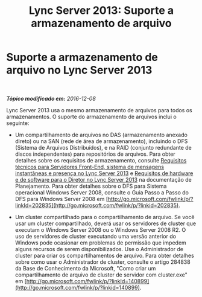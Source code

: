 ﻿---
title: 'Lync Server 2013: Suporte a armazenamento de arquivo'
TOCTitle: Suporte a armazenamento de arquivo
ms:assetid: ed66430d-3c19-4267-938c-956a51005073
ms:mtpsurl: https://technet.microsoft.com/pt-br/library/Gg399073(v=OCS.15)
ms:contentKeyID: 49308519
ms.date: 12/10/2016
mtps_version: v=OCS.15
ms.translationtype: HT
---

# Suporte a armazenamento de arquivo no Lync Server 2013

 

_**Tópico modificado em:** 2016-12-08_

Lync Server 2013 usa o mesmo armazenamento de arquivos para todos os armazenamentos. O suporte do armazenamento de arquivos inclui o seguinte:

  - Um compartilhamento de arquivos no DAS (armazenamento anexado direto) ou na SAN (rede de área de armazenamento), incluindo o DFS (Sistema de Arquivos Distribuídos), e na RAID (conjunto redundante de discos independentes) para repositórios de arquivos. Para obter detalhes sobre os requisitos de armazenamento, consulte [Requisitos técnicos para Servidores Front-End, sistema de mensagens instantâneas e presença no Lync Server 2013](lync-server-2013-technical-requirements-for-front-end-servers-instant-messaging-and-presence.md) e [Requisitos de hardware e de software para o Diretor no Lync Server 2013](lync-server-2013-hardware-and-software-requirements-for-the-director.md) na documentação de Planejamento. Para obter detalhes sobre o DFS para Sistema operacional Windows Server 2008, consulte o Guia Passo a Passo do DFS para Windows Server 2008 em [http://go.microsoft.com/fwlink/p/?linkId=202835](http://go.microsoft.com/fwlink/p/?linkid=202835).

  - Um cluster compartilhado para o compartilhamento de arquivo. Se você usar um cluster compartilhado, deverá usar os servidores de cluster que executam o Windows Server 2008 ou o Windows Server 2008 R2. O uso de servidores de cluster executando uma versão anterior do Windows pode ocasionar em problemas de permissão que impedem alguns recursos de serem disponibilizados. Use o Administrador de cluster para criar os compartilhamentos de arquivo. Para obter detalhes sobre como usar o Administrador de cluster, consulte o artigo 284838 da Base de Conhecimento da Microsoft, "Como criar um compartilhamento de arquivo de cluster de servidor com cluster.exe" em [http://go.microsoft.com/fwlink/p/?linkId=140899](http://go.microsoft.com/fwlink/p/?linkid=140899).

